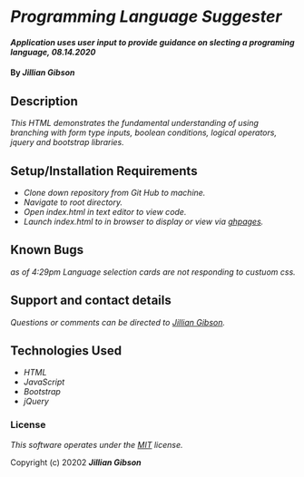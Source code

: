 # _Programming Language Suggester_

#### _Application uses user input to provide guidance on slecting a programing language, 08.14.2020_

#### By _**Jillian Gibson**_

## Description

_This HTML demonstrates the fundamental understanding of using branching with form type inputs, boolean conditions, logical operators, jquery and bootstrap libraries._

## Setup/Installation Requirements

* _Clone down repository from Git Hub to machine._
* _Navigate to root directory._
* _Open index.html in text editor to view code._
* _Launch index.html to in browser to display or view via [ghpages](TBD)._


## Known Bugs

_as of 4:29pm Language selection cards are not responding to custuom css._

## Support and contact details

_Questions or comments can be directed to [Jillian Gibson](jillian.l.gibson@gmail.com)._

## Technologies Used

* _HTML_
* _JavaScript_
* _Bootstrap_
* _jQuery_

### License

*_This software operates under the [MIT](https://en.wikipedia.org/wiki/MIT_License) license._*

Copyright (c) 20202 **_Jillian Gibson_**